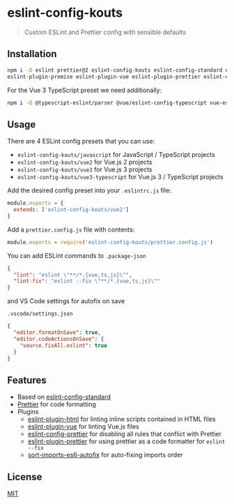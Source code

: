 # eslint-config-kouts

> Custom ESLint and Prettier config with sensible defaults

## Installation

```bash
npm i -D eslint prettier@2 eslint-config-kouts eslint-config-standard eslint-plugin-html eslint-plugin-import eslint-plugin-n
eslint-plugin-promise eslint-plugin-vue eslint-plugin-prettier eslint-config-prettier eslint-plugin-sort-imports-es6-autofix
```

For the Vue 3 TypeScript preset we need additionally:

```bash
npm i -D @typescript-eslint/parser @vue/eslint-config-typescript vue-eslint-parser
```

## Usage

There are 4 ESLint config presets that you can use:

- `eslint-config-kouts/javascript` for JavaScript / TypeScript projects
- `eslint-config-kouts/vue2` for Vue.js 2 projects
- `eslint-config-kouts/vue3` for Vue.js 3 projects
- `eslint-config-kouts/vue3-typescript` for Vue.js 3 / TypeScript projects

Add the desired config preset into your `.eslintrc.js` file:

```javascript
module.exports = {
  extends: ['eslint-config-kouts/vue2']
}
```

Add a `prettier.config.js` file with contents:

```javascript
module.exports = require('eslint-config-kouts/prettier.config.js')
```

You can add ESLint commands to `.package-json`

```json
{
  "lint": "eslint \"**/*.{vue,ts,js}\"",
  "lint-fix": "eslint --fix \"**/*.{vue,ts,js}\""
}
```

and VS Code settings for autofix on save

`.vscode/settings.json`

```json
{
  "editor.formatOnSave": true,
  "editor.codeActionsOnSave": {
    "source.fixAll.eslint": true
  }
}
```

## Features

- Based on [eslint-config-standard](https://github.com/standard/eslint-config-standard)
- [Prettier](https://prettier.io) for code formatting
- Plugins
  - [eslint-plugin-html](https://github.com/BenoitZugmeyer/eslint-plugin-html) for linting inline scripts contained in HTML files
  - [eslint-plugin-vue](https://github.com/vuejs/eslint-plugin-vue/) for linting Vue.js files
  - [eslint-config-prettier](https://github.com/prettier/eslint-config-prettier) for disabling all rules that conflict with Prettier
  - [eslint-plugin-prettier](https://github.com/prettier/eslint-plugin-prettier) for using prettier as a code formatter for `eslint --fix`
  - [sort-imports-es6-autofix](https://github.com/marudor/eslint-plugin-sort-imports-es6-autofix) for auto-fixing imports order

## License

[MIT](http://opensource.org/licenses/MIT)
